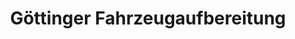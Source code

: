 ---
title: "Göttinger Fahrzeugaufbereitung"
url: /goettingen/goettinger-fahrzeugaufbereitung/
shop: Autowerkstatt
---